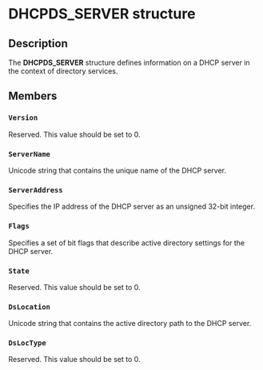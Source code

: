 # DHCPDS_SERVER structure

## Description

The **DHCPDS_SERVER** structure defines information on a DHCP server in the context of directory services.

## Members

### `Version`

Reserved. This value should be set to 0.

### `ServerName`

Unicode string that contains the unique name of the DHCP server.

### `ServerAddress`

Specifies the IP address of the DHCP server as an unsigned 32-bit integer.

### `Flags`

Specifies a set of bit flags that describe active directory settings for the DHCP server.

### `State`

Reserved. This value should be set to 0.

### `DsLocation`

Unicode string that contains the active directory path to the DHCP server.

### `DsLocType`

Reserved. This value should be set to 0.